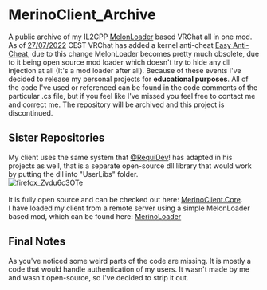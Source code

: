 # MerinoClient_Archive
A public archive of my IL2CPP [MelonLoader](https://github.com/LavaGang/MelonLoader) based VRChat all in one mod. As of [27/07/2022](https://hello.vrchat.com/blog/vrchat-security-update) CEST VRChat has added a kernel anti-cheat [Easy Anti-Cheat](https://www.easy.ac/en-us), due to this change MelonLoader becomes pretty much obsolete, due to it being open source mod loader which doesn't try to hide any dll injection at all (It's a mod loader after all). Because of these events I've decided to release my personal projects for **educational purposes**. All of the code I've used or referenced can be found in the code comments of the particular .cs file, but if you feel like I've missed you feel free to contact me and correct me. The repository will be archived and this project is discontinued.  
## Sister Repositories
My client uses the same system that [@RequiDev](https://github.com/RequiDev)! has adapted in his projects as well, that is a separate open-source dll library that would work by putting the dll into "UserLibs" folder. 
<br>
![firefox_Zvdu6c3OTe](https://user-images.githubusercontent.com/61197745/181149893-e668576c-8bc9-4e2b-b946-941d909ba4a7.png)\
<br>
It is fully open source and can be checked out here: [MerinoClient.Core](https://github.com/abbeybabbey/MerinoClient.Core).
<br>
I have loaded my client from a remote server using a simple MelonLoader based mod, which can be found here: [MerinoLoader](https://github.com/abbeybabbey/MerinoLoader_Archive)
## Final Notes
As you've noticed some weird parts of the code are missing. It is mostly a code that would handle authentication of my users. It wasn't made by me and wasn't open-source, so I've decided to strip it out. 
